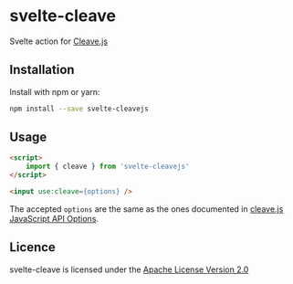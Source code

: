 # svelte-cleave

Svelte action for [Cleave.js](https://github.com/nosir/cleave.js)

## Installation

Install with npm or yarn:

```bash
npm install --save svelte-cleavejs
```

## Usage

```html
<script>
	import { cleave } from 'svelte-cleavejs'
</script>

<input use:cleave={options} />
```

The accepted `options` are the same as the ones documented in [cleave.js JavaScript API Options](https://github.com/nosir/cleave.js/blob/master/doc/options.md).

## Licence

svelte-cleave is licensed under the [Apache License Version 2.0](http://www.apache.org/licenses/LICENSE-2.0)